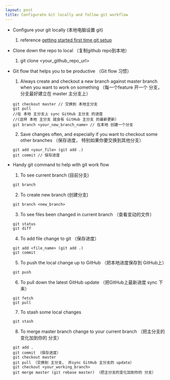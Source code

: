 ```yaml
---
layout: post
title: Configurate Git locally and follow git workflow
---
```


* Configure your git locally (本地电脑设置 git)
  1. reference [getting started first time git setup](https://git-scm.com/book/en/v2/Getting-Started-First-Time-Git-Setup)

* Clone down the repo to local （复制github repo到本地）
  1. git clone <your_github_repo_url>

* Git flow that helps you to be productive （Git flow 习惯）
  1. Always create and checkout a new branch against master branch when you want to work on something （每一个feature 开一个 分支， 分支最好建立在 master 主分支上）
  ```
  git checkout master // 交换到 本地主分支
  git pull 
  //在 本地 主分支上 sync GitHub 主分支 的进度
  //(这样 本地 主分支 就会有 GitHub 主分支 的最新更新）
  git branch <your_new_branch_name> // 在本地 创建一个分支
  ```
  2. Save changes often, and especially if you want to checkout some other branches （保存进度， 特别如果你要交换到其他分支）
  ```
  git add <your_file> (git add .) 
  git commit // 保存进度
  ```

* Handy git command to help with git work flow
  1. To see current branch (目前分支)
  ```
  git branch
  ```
  2. To create new branch (创建分支)
  ```
  git branch <new_branch>
  ```
  3. To see files been changed in current branch （查看变动的文件）
  ```
  git status
  git diff
  ```
  4. To add file change to git （保存进度）
  ```
  git add <file_name> (git add .)
  git commit
  ```
  5. To push the local change up to GitHub （把本地进度保存到 GitHub上）
  ```
  git push
  ```
  6. To pull down the latest GitHub update （把GitHub上最新进度 sync 下来）
  ```
  git fetch
  git pull
  ```
  7. To stash some local changes
  ```
  git stash
  ```
  8. To merge master branch change to your current branch （把主分支的变化加到你的 分支）
  ```
  git add .
  git commit （保存进度）
  git checkout master
  git pull （交换到 主分支， 并sync GitHub 主分支的 update）
  git checkout <your_working_branch>
  git merge master (git rebase master) （把主分支的变化加到你的 分支）
  ```
